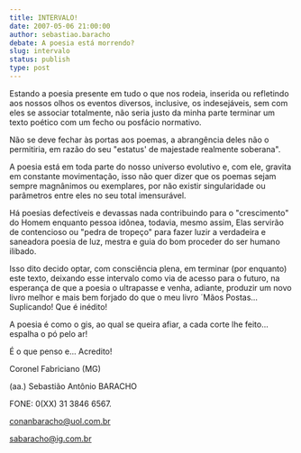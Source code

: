 ```yaml
---
title: INTERVALO!
date: 2007-05-06 21:00:00
author: sebastiao.baracho
debate: A poesia está morrendo?
slug: intervalo
status: publish 
type: post
---
```


  

  

Estando a poesia presente em tudo o que nos rodeia, inserida ou refletindo aos nossos olhos os eventos diversos, inclusive, os indesejáveis, sem com eles se associar totalmente, não seria justo da minha parte terminar um texto poético com um fecho ou posfácio normativo.  

Não se deve fechar às portas aos poemas, a abrangência deles não o permitiria, em razão do seu "estatus' de majestade realmente soberana".  

A poesia está em toda parte do nosso universo evolutivo e, com ele, gravita em constante movimentação, isso não quer dizer que os poemas sejam sempre magnânimos ou exemplares, por não existir singularidade ou parâmetros entre eles no seu total imensurável.  

Há poesias defectíveis e devassas nada contribuindo para o "crescimento" do Homem enquanto pessoa idônea, todavia, mesmo assim, Elas servirão de contencioso ou "pedra de tropeço" para fazer luzir a verdadeira e saneadora poesia de luz, mestra e guia do bom proceder do ser humano ilibado.  

Isso dito decido optar, com consciência plena, em terminar (por enquanto) este texto, deixando esse intervalo como via de acesso para o futuro, na esperança de que a poesia o ultrapasse e venha, adiante, produzir um novo livro melhor e mais bem forjado do que o meu livro ´Mãos Postas... Suplicando! Que é inédito!  

A poesia é como o gis, ao qual se queira afiar, a cada corte lhe feito... espalha o pó pelo ar!   

É o que penso e... Acredito!  

  

Coronel Fabriciano (MG)  

  

(aa.) Sebastião Antônio BARACHO  

FONE: 0(XX) 31 3846 6567.  

conanbaracho@uol.com.br   

sabaracho@ig.com.br
